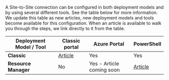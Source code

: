 A Site-to-Site connection can be configured in both deployment models and by using several different tools. See the table below for more information. We update this table as new articles, new deployment models and tools become available for this configuration. When an article is available to walk you through the steps, we link directly to it from the table.

| **Deployment Model / Tool** | **Classic portal** | **Azure Portal** | **PowerShell** |
|-----------------------|----------------|--------------|------------|
| **Classic**              | [Article](../articles/vpn-gateway/vpn-gateway-site-to-site-create.md)       | Yes          | Yes        |
| **Resource Manager**      | No             | Yes - Article coming soon    | [Article](../articles/vpn-gateway/vpn-gateway-create-site-to-site-rm-powershell.md)  |